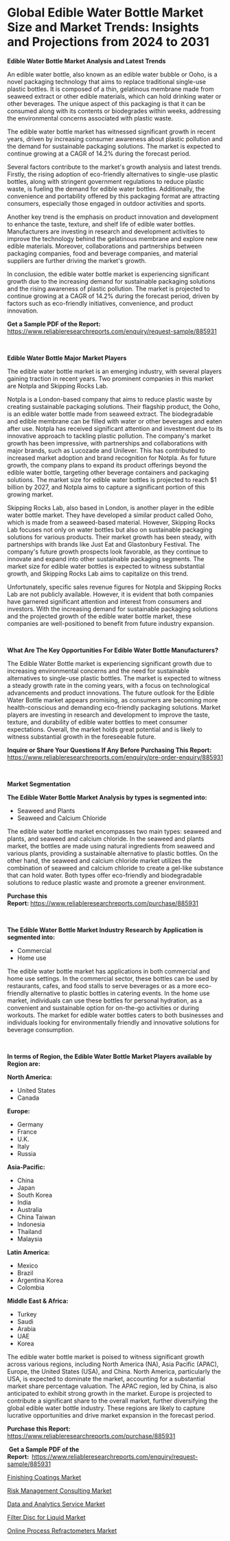 <p><h1>Global Edible Water Bottle Market Size and Market Trends: Insights and Projections from 2024 to 2031</h1></p><p><strong>Edible Water Bottle Market Analysis and Latest Trends</strong></p>
<p><p>An edible water bottle, also known as an edible water bubble or Ooho, is a novel packaging technology that aims to replace traditional single-use plastic bottles. It is composed of a thin, gelatinous membrane made from seaweed extract or other edible materials, which can hold drinking water or other beverages. The unique aspect of this packaging is that it can be consumed along with its contents or biodegrades within weeks, addressing the environmental concerns associated with plastic waste.</p><p>The edible water bottle market has witnessed significant growth in recent years, driven by increasing consumer awareness about plastic pollution and the demand for sustainable packaging solutions. The market is expected to continue growing at a CAGR of 14.2% during the forecast period.</p><p>Several factors contribute to the market's growth analysis and latest trends. Firstly, the rising adoption of eco-friendly alternatives to single-use plastic bottles, along with stringent government regulations to reduce plastic waste, is fueling the demand for edible water bottles. Additionally, the convenience and portability offered by this packaging format are attracting consumers, especially those engaged in outdoor activities and sports.</p><p>Another key trend is the emphasis on product innovation and development to enhance the taste, texture, and shelf life of edible water bottles. Manufacturers are investing in research and development activities to improve the technology behind the gelatinous membrane and explore new edible materials. Moreover, collaborations and partnerships between packaging companies, food and beverage companies, and material suppliers are further driving the market's growth.</p><p>In conclusion, the edible water bottle market is experiencing significant growth due to the increasing demand for sustainable packaging solutions and the rising awareness of plastic pollution. The market is projected to continue growing at a CAGR of 14.2% during the forecast period, driven by factors such as eco-friendly initiatives, convenience, and product innovation.</p></p>
<p><strong>Get a Sample PDF of the Report:&nbsp;</strong> <a href="https://www.reliableresearchreports.com/enquiry/request-sample/885931">https://www.reliableresearchreports.com/enquiry/request-sample/885931</a></p>
<p>&nbsp;</p>
<p><strong>Edible Water Bottle Major Market Players</strong></p>
<p><p>The edible water bottle market is an emerging industry, with several players gaining traction in recent years. Two prominent companies in this market are Notpla and Skipping Rocks Lab.</p><p>Notpla is a London-based company that aims to reduce plastic waste by creating sustainable packaging solutions. Their flagship product, the Ooho, is an edible water bottle made from seaweed extract. The biodegradable and edible membrane can be filled with water or other beverages and eaten after use. Notpla has received significant attention and investment due to its innovative approach to tackling plastic pollution. The company's market growth has been impressive, with partnerships and collaborations with major brands, such as Lucozade and Unilever. This has contributed to increased market adoption and brand recognition for Notpla. As for future growth, the company plans to expand its product offerings beyond the edible water bottle, targeting other beverage containers and packaging solutions. The market size for edible water bottles is projected to reach $1 billion by 2027, and Notpla aims to capture a significant portion of this growing market.</p><p>Skipping Rocks Lab, also based in London, is another player in the edible water bottle market. They have developed a similar product called Ooho, which is made from a seaweed-based material. However, Skipping Rocks Lab focuses not only on water bottles but also on sustainable packaging solutions for various products. Their market growth has been steady, with partnerships with brands like Just Eat and Glastonbury Festival. The company's future growth prospects look favorable, as they continue to innovate and expand into other sustainable packaging segments. The market size for edible water bottles is expected to witness substantial growth, and Skipping Rocks Lab aims to capitalize on this trend.</p><p>Unfortunately, specific sales revenue figures for Notpla and Skipping Rocks Lab are not publicly available. However, it is evident that both companies have garnered significant attention and interest from consumers and investors. With the increasing demand for sustainable packaging solutions and the projected growth of the edible water bottle market, these companies are well-positioned to benefit from future industry expansion.</p></p>
<p>&nbsp;</p>
<p><strong>What Are The Key Opportunities For Edible Water Bottle Manufacturers?</strong></p>
<p><p>The Edible Water Bottle market is experiencing significant growth due to increasing environmental concerns and the need for sustainable alternatives to single-use plastic bottles. The market is expected to witness a steady growth rate in the coming years, with a focus on technological advancements and product innovations. The future outlook for the Edible Water Bottle market appears promising, as consumers are becoming more health-conscious and demanding eco-friendly packaging solutions. Market players are investing in research and development to improve the taste, texture, and durability of edible water bottles to meet consumer expectations. Overall, the market holds great potential and is likely to witness substantial growth in the foreseeable future.</p></p>
<p><strong>Inquire or Share Your Questions If Any Before Purchasing This Report:</strong> <a href="https://www.reliableresearchreports.com/enquiry/pre-order-enquiry/885931">https://www.reliableresearchreports.com/enquiry/pre-order-enquiry/885931</a></p>
<p>&nbsp;</p>
<p><strong>Market Segmentation</strong></p>
<p><strong>The Edible Water Bottle Market Analysis by types is segmented into:</strong></p>
<p><ul><li>Seaweed and Plants</li><li>Seaweed and Calcium Chloride</li></ul></p>
<p><p>The edible water bottle market encompasses two main types: seaweed and plants, and seaweed and calcium chloride. In the seaweed and plants market, the bottles are made using natural ingredients from seaweed and various plants, providing a sustainable alternative to plastic bottles. On the other hand, the seaweed and calcium chloride market utilizes the combination of seaweed and calcium chloride to create a gel-like substance that can hold water. Both types offer eco-friendly and biodegradable solutions to reduce plastic waste and promote a greener environment.</p></p>
<p><strong>Purchase this Report:&nbsp;</strong><a href="https://www.reliableresearchreports.com/purchase/885931">https://www.reliableresearchreports.com/purchase/885931</a></p>
<p>&nbsp;</p>
<p><strong>The Edible Water Bottle Market Industry Research by Application is segmented into:</strong></p>
<p><ul><li>Commercial</li><li>Home use</li></ul></p>
<p><p>The edible water bottle market has applications in both commercial and home use settings. In the commercial sector, these bottles can be used by restaurants, cafes, and food stalls to serve beverages or as a more eco-friendly alternative to plastic bottles in catering events. In the home use market, individuals can use these bottles for personal hydration, as a convenient and sustainable option for on-the-go activities or during workouts. The market for edible water bottles caters to both businesses and individuals looking for environmentally friendly and innovative solutions for beverage consumption.</p></p>
<p>&nbsp;</p>
<p><strong>In terms of Region, the Edible Water Bottle Market Players available by Region are:</strong></p>
<p>
    <p> <strong> North America: </strong>
        <ul>
            <li>United States</li>
            <li>Canada</li>
        </ul>
        </p> 
    <p> <strong> Europe: </strong>
        <ul>
            <li>Germany</li>
            <li>France</li>
            <li>U.K.</li>
            <li>Italy</li>
            <li>Russia</li>
        </ul>
        </p> 
    <p> <strong> Asia-Pacific: </strong>
        <ul>
            <li>China</li>
            <li>Japan</li>
            <li>South Korea</li>
            <li>India</li>
            <li>Australia</li>
            <li>China Taiwan</li>
            <li>Indonesia</li>
            <li>Thailand</li>
            <li>Malaysia</li>
        </ul>
        </p> 
    <p> <strong> Latin America: </strong>
        <ul>
            <li>Mexico</li>
            <li>Brazil</li>
            <li>Argentina Korea</li>
            <li>Colombia</li>
        </ul>
        </p> 
    <p> <strong> Middle East & Africa: </strong>
        <ul>
            <li>Turkey</li>
            <li>Saudi</li>
            <li>Arabia</li>
            <li>UAE</li>
            <li>Korea</li>
        </ul>
    </p>
    </p>
<p><p>The edible water bottle market is poised to witness significant growth across various regions, including North America (NA), Asia Pacific (APAC), Europe, the United States (USA), and China. North America, particularly the USA, is expected to dominate the market, accounting for a substantial market share percentage valuation. The APAC region, led by China, is also anticipated to exhibit strong growth in the market. Europe is projected to contribute a significant share to the overall market, further diversifying the global edible water bottle industry. These regions are likely to capture lucrative opportunities and drive market expansion in the forecast period.</p></p>
<p><strong>Purchase this Report: </strong><a href="https://www.reliableresearchreports.com/purchase/885931">https://www.reliableresearchreports.com/purchase/885931</a></p>
<p>&nbsp;<strong>Get a Sample PDF of the Report:&nbsp;&nbsp;</strong><a href="https://www.reliableresearchreports.com/enquiry/request-sample/885931">https://www.reliableresearchreports.com/enquiry/request-sample/885931</a></p>
<p><strong></strong></p>
<p><p><a href="https://github.com/thereselouisejjoii6zuol/Market-Research-Report-List-1/blob/main/finishing-coatings-market.md">Finishing Coatings Market</a></p><p><a href="https://www.linkedin.com/pulse/decoding-risk-management-consulting-market-deep-dive-jvu4e?trackingId=uhJ3V%2BXwRXWMt14g98oYGA%3D%3D">Risk Management Consulting Market</a></p><p><a href="https://www.linkedin.com/pulse/data-analytics-service-market-size-growing-forecasted-period-xt1ye?trackingId=%2B%2Bgg0a69SzOPJNwpAJjOcw%3D%3D">Data and Analytics Service Market</a></p><p><a href="https://github.com/souheilhilleyweberco461qxfxzd/Market-Research-Report-List-1/blob/main/filter-disc-for-liquid-market.md">Filter Disc for Liquid Market</a></p><p><a href="https://www.linkedin.com/pulse/online-process-refractometers-market-analysis-examines-its-vdqge?trackingId=GRIR0v28QoORY5ob9U1Q%2FQ%3D%3D">Online Process Refractometers Market</a></p></p>